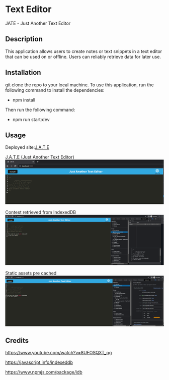 # Text Editor
JATE - Just Another Text Editor

## Description

This application allows users to create notes or text snippets in a text editor that can be used on or offline.  Users can reliably retrieve data for later use.

## Installation

git clone the repo to your local machine. To use this application, run the following command to install the dependencies:

* npm install

Then run the following command:

* npm run start:dev

## Usage

Deployed site:[J.A.T.E](https://warm-mesa-20580.herokuapp.com/)

J.A.T.E (Just Another Text Editor)
![JATE](./assets/JATE.PNG)

Contest retrieved from IndexedDB
![IndexedDB](./assets/IndexedDB.PNG)

Static assets pre cached
![Precached](./assets/SW.PNG)

## Credits

https://www.youtube.com/watch?v=8UFOSQXT_pg

https://javascript.info/indexeddb

https://www.npmjs.com/package/idb